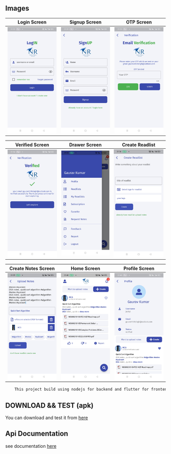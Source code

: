 ## Images
Login Screen            |  Signup Screen              |  OTP Screen
:----------------------:|:---------------------------:|:--------------------------:
![](./login.jpg)        |  ![](./signup.jpg)          | ![](./otp.jpg)

Verified Screen         |  Drawer Screen              |  Create Readlist
:----------------------:|:---------------------------:|:--------------------------:
![](./verified.jpg)     |  ![](./drawer.jpg)          | ![](./create_readlist.jpg)

Create Notes Screen     |  Home Screen                |  Profile Screen
:----------------------:|:---------------------------:|:--------------------------:
![](./create_notes.jpg) |  ![](./home_with_post.jpg)  | ![](./profile.jpg)



```bash 
    This project build using nodejs for backend and flutter for frontend
```

## DOWNLOAD && TEST (apk)

You can download and test it from [here](./app-release.apk "download" )


## Api Documentation
see documentation [here](https://documenter.getpostman.com/view/11583515/UzQvsQjs)